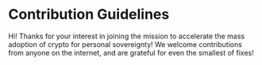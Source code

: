 # Contribution Guidelines

Hi! Thanks for your interest in joining the mission to accelerate the mass adoption of crypto for personal
sovereignty! We welcome contributions from anyone on the internet, and are grateful for even the smallest of fixes!

